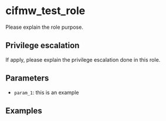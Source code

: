 # cifmw_test_role
Please explain the role purpose.

## Privilege escalation
If apply, please explain the privilege escalation done in this role.

## Parameters
* `param_1`: this is an example

## Examples

